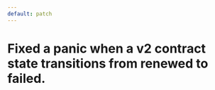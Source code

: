 ```yaml
---
default: patch
---
```


# Fixed a panic when a v2 contract state transitions from renewed to failed.
